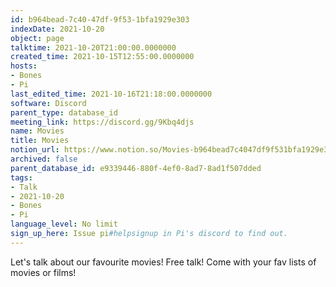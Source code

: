 ```yaml
---
id: b964bead-7c40-47df-9f53-1bfa1929e303
indexDate: 2021-10-20
object: page
talktime: 2021-10-20T21:00:00.0000000
created_time: 2021-10-15T12:55:00.0000000
hosts:
- Bones
- Pi
last_edited_time: 2021-10-16T21:18:00.0000000
software: Discord
parent_type: database_id
meeting_link: https://discord.gg/9Kbq4djs
name: Movies
title: Movies
notion_url: https://www.notion.so/Movies-b964bead7c4047df9f531bfa1929e303
archived: false
parent_database_id: e9339446-880f-4ef0-8ad7-8ad1f507dded
tags:
- Talk
- 2021-10-20
- Bones
- Pi
language_level: No limit
sign_up_here: Issue pi#helpsignup in Pi's discord to find out.
---
```


Let's talk about our favourite movies!
Free talk! Come with your fav lists of movies or films!


